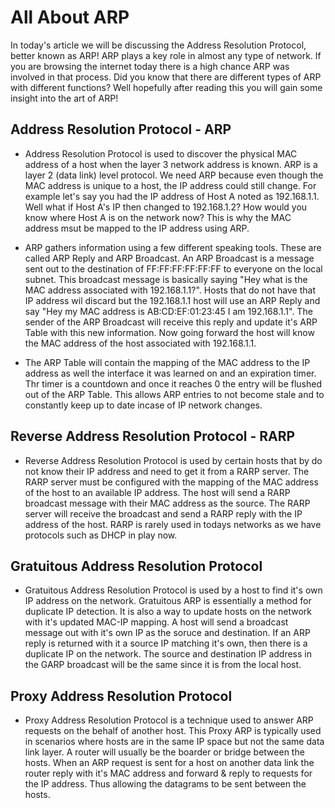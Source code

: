 # **All About ARP**

In today's article we will be discussing the Address Resolution Protocol, better known as ARP! ARP plays a key role in almost any type of network. If you are browsing the internet today there is a high chance ARP was involved in that process. Did you know that there are different types of ARP with different functions? Well hopefully after reading this you will gain some insight into the art of ARP!

## Address Resolution Protocol - ARP

- Address Resolution Protocol is used to discover the physical MAC address of a host when the layer 3 network address is known. ARP is a layer 2 (data link) level protocol. We need ARP because even though the MAC address is unique to a host, the IP address could still change. For example let's say you had the IP address of Host A noted as 192.168.1.1. Well what if Host A's IP then changed to 192.168.1.2? How would you know where Host A is on the network now? This is why the MAC address msut be mapped to the IP address using ARP.

- ARP gathers information using a few different speaking tools. These are called ARP Reply and ARP Broadcast. An ARP Broadcast is a message sent out to the destination of FF:FF:FF:FF:FF:FF to everyone on the local subnet. This broadcast message is basically saying "Hey what is the MAC address associated with 192.168.1.1?". Hosts that do not have that IP address wil discard but the 192.168.1.1 host will use an ARP Reply and say "Hey my MAC address is AB:CD:EF:01:23:45 I am 192.168.1.1". The sender of the ARP Broadcast will receive this reply and update it's ARP Table with this new information. Now going forward the host will know the MAC address of the host associated with 192.168.1.1. 

- The ARP Table will contain the mapping of the MAC address to the IP address as well the interface it was learned on and an expiration timer. Thr timer is a countdown and once it reaches 0 the entry will be flushed out of the ARP Table. This allows ARP entries to not become stale and to constantly keep up to date incase of IP network changes.

## Reverse Address Resolution Protocol - RARP

- Reverse Address Resolution Protocol is used by certain hosts that by do not know their IP address and need to get it from a RARP server. The RARP server must be configured with the mapping of the MAC address of the host to an available IP address. The host will send a RARP broadcast message with their MAC address as the source. The RARP server will receive the broadcast and send a RARP reply with the IP address of the host. RARP is rarely used in todays networks as we have protocols such as DHCP in play now.

## Gratuitous Address Resolution Protocol

- Gratuitous Address Resolution Protocol is used by a host to find it's own IP address on the network. Gratuitous ARP is essentially a method for duplicate IP detection. It is also a way to update hosts on the network with it's updated MAC-IP mapping. A host will send a broadcast message out with it's own IP as the soruce and destination. If an ARP reply is returned with it a source IP matching it's own, then there is a duplicate IP on the network. The source and destination IP address in the GARP broadcast will be the same since it is from the local host.

## Proxy Address Resolution Protocol

- Proxy Address Resolution Protocol is a technique used to answer ARP requests on the behalf of another host. This Proxy ARP is typically used in scenarios where hosts are in the same IP space but not the same data link layer. A router will usually be the boarder or bridge between the hosts. When an ARP request is sent for a host on another data link the router reply with it's MAC address and forward & reply to requests for the IP address. Thus allowing the datagrams to be sent between the hosts.